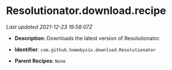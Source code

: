 # Resolutionator.download.recipe

_Last updated 2021-12-23 19:58:07Z_

- **Description**: Downloads the latest version of Resolutionator.

- **Identifier**: `com.github.homebysix.download.Resolutionator`

- **Parent Recipes**: `None`